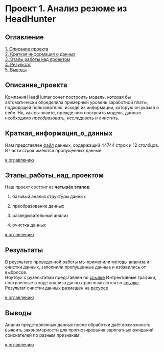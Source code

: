# Проект 1. Анализ резюме из HeadHunter

## Оглавление  

[1. Описание проекта](#описание_проекта)\
[2. Краткая информация о данных](#краткая_информация_о_данных)\
[3. Этапы работы над проектом](#этапы_работы_над_проектом)\
[4. Результат](#результаты)\
[5. Выводы](#выводы)

## Описание_проекта

Компания HeadHunter хочет построить модель, которая бы автоматически определяла примерный уровень заработной платы, подходящей пользователю, исходя из информации, которую он указал о себе. Но, как вы знаете, прежде чем построить модель, данные необходимо _преобразовать, исследовать и очистить_.

## Краткая_информация_о_данных

Нам представлен [файл](https://drive.google.com/file/d/1iTEEBO5p20J0LxRp2Fx0UaBs7blPGUoD/view?usp=drive_link) данных, содержащий 44744 строк и 12 столбцов. В части строк имеются пропущенных данные

[к оглавлению](#оглавление)

## Этапы_работы_над_проектом

Наш проект состоит из __четырёх этапов__:

1. базовый анализ структуры данных

2. преобразование данных

3. разведывательный анализ

4. очистка данных

[к оглавлению](#оглавление)

## Результаты

В реузльтате проведенной работы мы применили методы анализа и очистки данных, заполнили пропущенные данные и избавились от выбросов. \
Ноутбук с рузельтатми представлен по [ссылке](Project-1.Анализ%20вакансий%20HeadHunter.ipynb)
Интрективные графики, построенные в ходе анализа данных располагаются по [ссылке](html/). Результат очистки данных размещен на [ресурсе](https://drive.google.com/file/d/1HAKcB_uxXYvgmMDD-nvmLc9hxp4sETk9/view?usp=drive_link)

[к оглавлению](#оглавление)

## Выводы

Анализ представленных данных после обработки даёт возможность выявить закономерности для прогнозирования зарплатных ожиданий соискателей по разным признакам.

[к оглавлению](#оглавление)
